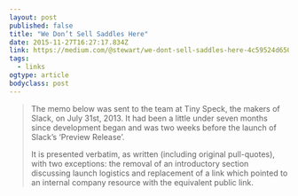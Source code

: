 ```yaml
---
layout: post 
published: false 
title: "We Don’t Sell Saddles Here" 
date: 2015-11-27T16:27:17.834Z 
link: https://medium.com/@stewart/we-dont-sell-saddles-here-4c59524d650d#.f3jcz167d 
tags:
  - links
ogtype: article 
bodyclass: post 
---
```


> The memo below was sent to the team at Tiny Speck, the makers of Slack, on July 31st, 2013. It had been a little under seven months since development began and was two weeks before the launch of Slack’s ‘Preview Release’. 
>
> It is presented verbatim, as written (including original pull-quotes), with two exceptions: the removal of an introductory section discussing launch logistics and replacement of a link which pointed to an internal company resource with the equivalent public link.